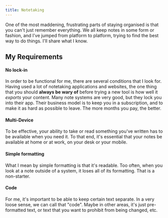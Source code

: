 ```yaml
---
title: Notetaking
---
```


One of the most maddening, frustrating parts of staying organised is that you can't just remember everything. We all keep notes in some form or fashion, and I've jumped from platform to platform, trying to find the best way to do things. I'll share what I know.

## My Requirements

#### No lock-in

In order to be functional for me, there are several conditions that I look for. Having used a lot of notetaking applications and websites, the one thing that you should **always be wary of** before trying a new tool is how well it _exports_ your content. Many note systems are very good, but they lock you into their app. Their business model is to keep you in a subscription, and to make it as hard as possible to leave. The more months you pay, the better. 

#### Multi-Device

To be effective, your ability to take or read something you've written has to be available when you need it. To that end, it's essential that your notes be available at home or at work, on your desk or your mobile.

#### Simple formatting

What I mean by simple formatting is that it's readable. Too often, when you look at a note outside of a system, it loses all of its formatting. That is a non-starter.

#### Code

For me, it's important to be able to keep certain text separate. In a very loose sense, we can call that "code". Maybe in other areas, it's just pre-formatted text, or text that you want to prohibit from being changed, etc.

